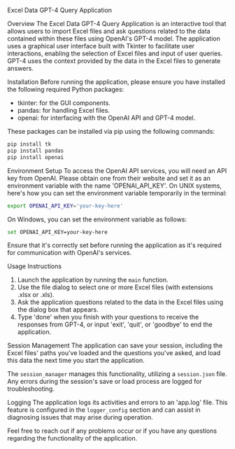  Excel Data GPT-4 Query Application

 Overview
The Excel Data GPT-4 Query Application is an interactive tool that allows users to import Excel files and ask questions related to the data contained within these files using OpenAI's GPT-4 model. The application uses a graphical user interface built with Tkinter to facilitate user interactions, enabling the selection of Excel files and input of user queries. GPT-4 uses the context provided by the data in the Excel files to generate answers.

 Installation
Before running the application, please ensure you have installed the following required Python packages:

- tkinter: for the GUI components.
- pandas: for handling Excel files.
- openai: for interfacing with the OpenAI API and GPT-4 model.

These packages can be installed via pip using the following commands:
```bash
pip install tk
pip install pandas
pip install openai
```

 Environment Setup
To access the OpenAI API services, you will need an API key from OpenAI. Please obtain one from their website and set it as an environment variable with the name 'OPENAI_API_KEY'.
On UNIX systems, here's how you can set the environment variable temporarily in the terminal:
```bash
export OPENAI_API_KEY='your-key-here'
```

On Windows, you can set the environment variable as follows:
```bash
set OPENAI_API_KEY=your-key-here
```

Ensure that it's correctly set before running the application as it's required for communication with OpenAI's services.

Usage Instructions
1. Launch the application by running the `main` function.
2. Use the file dialog to select one or more Excel files (with extensions .xlsx or .xls).
3. Ask the application questions related to the data in the Excel files using the dialog box that appears.
4. Type 'done' when you finish with your questions to receive the responses from GPT-4, or input 'exit', 'quit', or 'goodbye' to end the application.

 Session Management
The application can save your session, including the Excel files' paths you've loaded and the questions you've asked, and load this data the next time you start the application.

The `session_manager` manages this functionality, utilizing a `session.json` file. Any errors during the session's save or load process are logged for troubleshooting.

 Logging
The application logs its activities and errors to an 'app.log' file. This feature is configured in the `logger_config` section and can assist in diagnosing issues that may arise during operation.

Feel free to reach out if any problems occur or if you have any questions regarding the functionality of the application.
